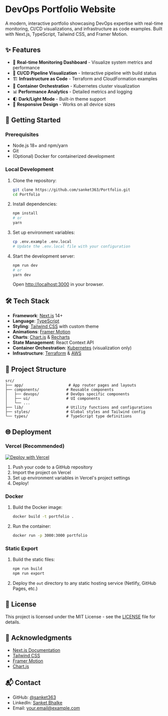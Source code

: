 # DevOps Portfolio Website

A modern, interactive portfolio showcasing DevOps expertise with real-time monitoring, CI/CD visualizations, and infrastructure as code examples. Built with Next.js, TypeScript, Tailwind CSS, and Framer Motion.

## ✨ Features

- 🚀 **Real-time Monitoring Dashboard** - Visualize system metrics and performance
- 🔄 **CI/CD Pipeline Visualization** - Interactive pipeline with build status
- 🏗️ **Infrastructure as Code** - Terraform and CloudFormation examples
- 🐳 **Container Orchestration** - Kubernetes cluster visualization
- 📊 **Performance Analytics** - Detailed metrics and logging
- 🌓 **Dark/Light Mode** - Built-in theme support
- 📱 **Responsive Design** - Works on all device sizes

## 🚀 Getting Started

### Prerequisites

- Node.js 18+ and npm/yarn
- Git
- (Optional) Docker for containerized development

### Local Development

1. Clone the repository:

   ```bash
   git clone https://github.com/sanket363/Portfolio.git
   cd Portfolio
   ```

2. Install dependencies:

   ```bash
   npm install
   # or
   yarn
   ```

3. Set up environment variables:

   ```bash
   cp .env.example .env.local
   # Update the .env.local file with your configuration
   ```

4. Start the development server:

   ```bash
   npm run dev
   # or
   yarn dev
   ```

   Open [http://localhost:3000](http://localhost:3000) in your browser.

## 🛠️ Tech Stack

- **Framework**: [Next.js](https://nextjs.org/) 14+
- **Language**: [TypeScript](https://www.typescriptlang.org/)
- **Styling**: [Tailwind CSS](https://tailwindcss.com/) with custom theme
- **Animations**: [Framer Motion](https://www.framer.com/motion/)
- **Charts**: [Chart.js](https://www.chartjs.org/) & [Recharts](https://recharts.org/)
- **State Management**: React Context API
- **Container Orchestration**: [Kubernetes](https://kubernetes.io/) (visualization only)
- **Infrastructure**: [Terraform](https://www.terraform.io/) & [AWS](https://aws.amazon.com/)

## 📂 Project Structure

```
src/
├── app/                    # App router pages and layouts
├── components/            # Reusable components
│   ├── devops/            # DevOps specific components
│   ├── ui/                # UI components
│   └── ...
├── lib/                   # Utility functions and configurations
├── styles/                # Global styles and Tailwind config
└── types/                 # TypeScript type definitions
```

## 🌐 Deployment

### Vercel (Recommended)

[![Deploy with Vercel](https://vercel.com/button)](https://vercel.com/new/clone?repository-url=https%3A%2F%2Fgithub.com%2Fsanket363%2FPortfolio)

1. Push your code to a GitHub repository
2. Import the project on Vercel
3. Set up environment variables in Vercel's project settings
4. Deploy!

### Docker

1. Build the Docker image:

   ```bash
   docker build -t portfolio .
   ```

2. Run the container:
   ```bash
   docker run -p 3000:3000 portfolio
   ```

### Static Export

1. Build the static files:

   ```bash
   npm run build
   npm run export
   ```

2. Deploy the `out` directory to any static hosting service (Netlify, GitHub Pages, etc.)

## 📝 License

This project is licensed under the MIT License - see the [LICENSE](LICENSE) file for details.

## 🙏 Acknowledgments

- [Next.js Documentation](https://nextjs.org/docs)
- [Tailwind CSS](https://tailwindcss.com/docs)
- [Framer Motion](https://www.framer.com/motion/)
- [Chart.js](https://www.chartjs.org/docs/)

## 📬 Contact

- GitHub: [@sanket363](https://github.com/sanket363)
- LinkedIn: [Sanket Bhalke](https://linkedin.com/in/sanketbhalke)
- Email: [your.email@example.com](mailto:your.email@example.com)
